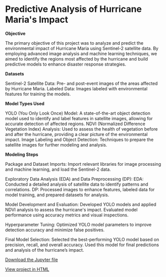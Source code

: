 # Predictive Analysis of Hurricane Maria's Impact

**Objective**

The primary objective of this project was to analyze and predict the environmental impact of Hurricane Maria using Sentinel-2 satellite data. By employing advanced image analysis and machine learning techniques, we aimed to identify the regions most affected by the hurricane and build predictive models to enhance disaster response strategies.

**Datasets**

Sentinel-2 Satellite Data: Pre- and post-event images of the areas affected by Hurricane Maria.
Labeled Data: Images labeled with environmental features for training the models.

**Model Types Used**

YOLO (You Only Look Once) Model: A state-of-the-art object detection model used to identify and label features in satellite images, allowing for accurate detection of affected regions.
NDVI (Normalized Difference Vegetation Index) Analysis: Used to assess the health of vegetation before and after the hurricane, providing a clear picture of the environmental impact.
Image Labeling and Object Detection: Techniques to prepare the satellite images for further modeling and analysis.

**Modeling Steps**

Package and Dataset Imports:
Import relevant libraries for image processing and machine learning, and load the Sentinel-2 data.

Exploratory Data Analysis (EDA) and Data Preprocessing (DP):
EDA: Conducted a detailed analysis of satellite data to identify patterns and correlations.
DP: Processed images to enhance features, labeled data for model training, and prepared datasets for analysis.

Model Development and Evaluation:
Developed YOLO models and applied NDVI analysis to assess the hurricane's impact. Evaluated model performance using accuracy metrics and visual inspections.

Hyperparameter Tuning:
Optimized YOLO model parameters to improve detection accuracy and minimize false positives.

Final Model Selection:
Selected the best-performing YOLO model based on precision, recall, and overall accuracy. Used this model for final predictions and analysis of the hurricane’s impact.

<a href="A1_Team2_Chuys_Latino_Group.ipynb">Download the Jupyter file</a> 

<a href="A1_Team2_Chuys_Latino_Group.html">View project in HTML</a>
